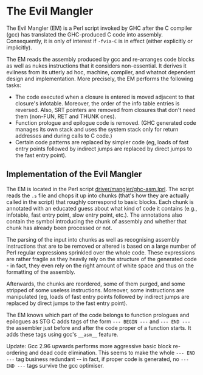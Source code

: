 # The Evil Mangler



The Evil Mangler (EM) is a Perl script invoked by GHC after the C compiler (gcc) has translated the GHC-produced C code into assembly. Consequently, it is only of interest if `-fvia-C` is in effect (either explicitly or implicitly). 



The EM reads the assembly produced by gcc and re-arranges code blocks as well as nukes instructions that it considers non-essential. It derives it evilness from its utterly ad hoc, machine, compiler, and whatnot dependent design and implementation. More precisely, the EM performs the following tasks: 


- The code executed when a closure is entered is moved adjacent to that closure's infotable. Moreover, the order of the info table entries is reversed. Also, SRT pointers are removed from closures that don't need them (non-FUN, RET and THUNK ones). 
- Function prologue and epilogue code is removed. (GHC generated code manages its own stack and uses the system stack only for return addresses and during calls to C code.) 
- Certain code patterns are replaced by simpler code (eg, loads of fast entry points followed by indirect jumps are replaced by direct jumps to the fast entry point). 

## Implementation of the Evil Mangler



The EM is located in the Perl script [driver/mangler/ghc-asm.lprl](/trac/ghc/browser/ghc/driver/mangler/ghc-asm.lprl).  The script reads the `.s` file and chops it up into chunks (that's how they are actually called in the script) that roughly correspond to basic blocks. Each chunk is annotated with an educated guess about what kind of code it contains (e.g., infotable, fast entry point, slow entry point, etc.). The annotations also contain the symbol introducing the chunk of assembly and whether that chunk has already been processed or not. 



The parsing of the input into chunks as well as recognising assembly instructions that are to be removed or altered is based on a large number of Perl regular expressions sprinkled over the whole code. These expressions are rather fragile as they heavily rely on the structure of the generated code - in fact, they even rely on the right amount of white space and thus on the formatting of the assembly. 



Afterwards, the chunks are reordered, some of them purged, and some stripped of some useless instructions. Moreover, some instructions are manipulated (eg, loads of fast entry points followed by indirect jumps are replaced by direct jumps to the fast entry point). 



The EM knows which part of the code belongs to function prologues and epilogues as STG C adds tags of the form `--- BEGIN ---` and `--- END ---` the assembler just before and after the code proper of a function starts. It adds these tags using gcc's `__asm__` feature. 



Update: Gcc 2.96 upwards performs more aggressive basic block re-ordering and dead code elimination. This seems to make the whole `--- END ---` tag business redundant -- in fact, if proper code is generated, no `--- END ---` tags survive the gcc optimiser. 


